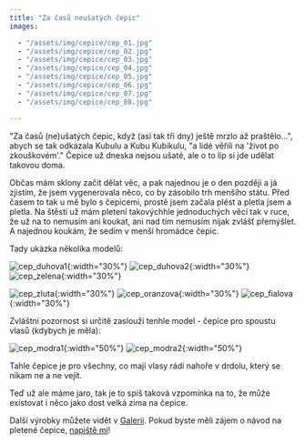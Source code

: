 ```yaml
---
title: "Za časů neušatých čepic"
images:

  - "/assets/img/cepice/cep_01.jpg"
  - "/assets/img/cepice/cep_02.jpg"
  - "/assets/img/cepice/cep_03.jpg"
  - "/assets/img/cepice/cep_04.jpg"
  - "/assets/img/cepice/cep_05.jpg"
  - "/assets/img/cepice/cep_06.jpg"
  - "/assets/img/cepice/cep_07.jpg"
  - "/assets/img/cepice/cep_08.jpg"

---
```


<!--begin_excerpt-->

"Za časů (ne)ušatých čepic, když (asi tak tři dny) ještě mrzlo až praštělo...", abych se tak odkázala Kubulu a Kubu Kubikulu, "a lidé věřili na 'život po zkouškovém'."
Čepice už dneska nejsou ušaté, ale o to líp si jde udělat takovou doma. 

<!--end_excerpt-->

Občas mám sklony začít dělat věc, a pak najednou je o den později a já zjistím, že jsem vygenerovala něco, co by zásobilo trh menšího státu. Před časem to tak u mě bylo s čepicemi, prostě jsem začala plést a pletla jsem a pletla. Na štěstí už mám pletení takovýchhle jednoduchých věcí tak v ruce, že už na to nemusím ani koukat, ani nad tím nemusím nijak zvlášť přemýšlet. A najednou koukám, že sedím v menší hromádce čepic. 

Tady ukázka několika modelů: 

![cep_duhova1](/assets/img/cepice/cep_01.jpg){:width="30%"} ![cep_duhova2](/assets/img/cepice/cep_02.jpg){:width="30%"} ![cep_zelena](/assets/img/cepice/cep_03.jpg){:width="30%"}

![cep_zluta](/assets/img/cepice/cep_04.jpg){:width="30%"} ![cep_oranzova](/assets/img/cepice/cep_05.jpg){:width="30%"} ![cep_fialova](/assets/img/cepice/cep_06.jpg){:width="30%"}

Zvláštní pozornost si určitě zaslouží tenhle model - čepice pro spoustu vlasů (kdybych je měla): 

![cep_modra1](/assets/img/cepice/cep_07.jpg){:width="50%"} ![cep_modra2](/assets/img/cepice/cep_08.jpg){:width="50%"}

Tahle čepice je pro všechny, co mají vlasy rádi nahoře v drdolu, který se nikam ne a ne vejít. 

Teď už ale máme jaro, tak je to spíš taková vzpomínka na to, že může existovat i něco jako dost velká zima na čepice. 

Další výrobky můžete vidět v [Galerii](/galerie/). Pokud byste měli zájem o návod na pletené čepice, [napiště mi](mailto:matcha1309@hotmail.com)!